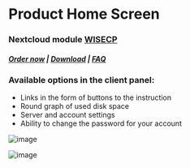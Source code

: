 # Product Home Screen

### Nextcloud module **[WISECP](https://puqcloud.com/link.php?id=78)** 

##### [Order now](https://puqcloud.com/index.php?rp=/store/wisecp-module-nextcloud) | [Download](https://download.puqcloud.com/WISECP/Product/PUQ_WISECP-Nextcloud/) | [FAQ](https://faq.puqcloud.com/)

### Available options in the client panel:

- Links in the form of buttons to the instruction
- Round graph of used disk space
- Server and account settings
- Ability to change the password for your account

![image](https://github.com/PUQ-sp-z-o-o/WISECP-Module-Nextcloud/assets/81689153/fcaadb60-6770-46e7-87e6-b408a4ae7cc0)

![image](https://github.com/PUQ-sp-z-o-o/WISECP-Module-Nextcloud/assets/81689153/949b8d4a-5afc-4e75-b8a0-3a760bfe4dc2)
